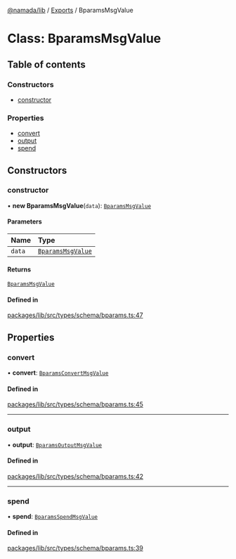 [@namada/lib](../README.md) / [Exports](../modules.md) / BparamsMsgValue

# Class: BparamsMsgValue

## Table of contents

### Constructors

- [constructor](BparamsMsgValue.md#constructor)

### Properties

- [convert](BparamsMsgValue.md#convert)
- [output](BparamsMsgValue.md#output)
- [spend](BparamsMsgValue.md#spend)

## Constructors

### constructor

• **new BparamsMsgValue**(`data`): [`BparamsMsgValue`](BparamsMsgValue.md)

#### Parameters

| Name | Type |
| :------ | :------ |
| `data` | [`BparamsMsgValue`](BparamsMsgValue.md) |

#### Returns

[`BparamsMsgValue`](BparamsMsgValue.md)

#### Defined in

[packages/lib/src/types/schema/bparams.ts:47](https://github.com/anoma/namada-sdkjs/blob/d6a15cde252d70b528d7c09b83d669dea20b267b/packages/lib/src/types/schema/bparams.ts#L47)

## Properties

### convert

• **convert**: [`BparamsConvertMsgValue`](BparamsConvertMsgValue.md)

#### Defined in

[packages/lib/src/types/schema/bparams.ts:45](https://github.com/anoma/namada-sdkjs/blob/d6a15cde252d70b528d7c09b83d669dea20b267b/packages/lib/src/types/schema/bparams.ts#L45)

___

### output

• **output**: [`BparamsOutputMsgValue`](BparamsOutputMsgValue.md)

#### Defined in

[packages/lib/src/types/schema/bparams.ts:42](https://github.com/anoma/namada-sdkjs/blob/d6a15cde252d70b528d7c09b83d669dea20b267b/packages/lib/src/types/schema/bparams.ts#L42)

___

### spend

• **spend**: [`BparamsSpendMsgValue`](BparamsSpendMsgValue.md)

#### Defined in

[packages/lib/src/types/schema/bparams.ts:39](https://github.com/anoma/namada-sdkjs/blob/d6a15cde252d70b528d7c09b83d669dea20b267b/packages/lib/src/types/schema/bparams.ts#L39)
